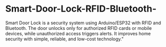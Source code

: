 # Smart-Door-Lock-RFID-Bluetooth-
Smart Door Lock is a security system using Arduino/ESP32 with RFID and Bluetooth. The door unlocks only for authorized RFID cards or mobile devices, while unauthorized access triggers alerts. It improves home security with simple, reliable, and low-cost technology."
